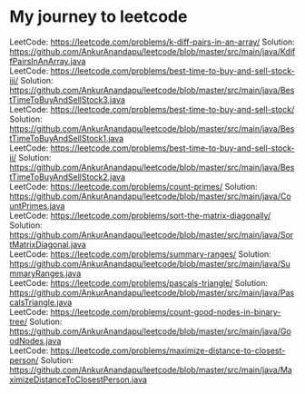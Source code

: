 # My journey to leetcode

LeetCode: https://leetcode.com/problems/k-diff-pairs-in-an-array/ Solution: https://github.com/AnkurAnandapu/leetcode/blob/master/src/main/java/KdiffPairsInAnArray.java <br/>
LeetCode: https://leetcode.com/problems/best-time-to-buy-and-sell-stock-iii/ Solution: https://github.com/AnkurAnandapu/leetcode/blob/master/src/main/java/BestTimeToBuyAndSellStock3.java <br/>
LeetCode: https://leetcode.com/problems/best-time-to-buy-and-sell-stock/ Solution: https://github.com/AnkurAnandapu/leetcode/blob/master/src/main/java/BestTimeToBuyAndSellStock1.java <br/>
LeetCode: https://leetcode.com/problems/best-time-to-buy-and-sell-stock-ii/ Solution: https://github.com/AnkurAnandapu/leetcode/blob/master/src/main/java/BestTimeToBuyAndSellStock2.java <br/>
LeetCode: https://leetcode.com/problems/count-primes/ Solution: https://github.com/AnkurAnandapu/leetcode/blob/master/src/main/java/CountPrimes.java <br/>
LeetCode: https://leetcode.com/problems/sort-the-matrix-diagonally/ Solution: https://github.com/AnkurAnandapu/leetcode/blob/master/src/main/java/SortMatrixDiagonal.java <br/>
LeetCode: https://leetcode.com/problems/summary-ranges/ Solution: https://github.com/AnkurAnandapu/leetcode/blob/master/src/main/java/SummaryRanges.java <br/>
LeetCode: https://leetcode.com/problems/pascals-triangle/ Solution: https://github.com/AnkurAnandapu/leetcode/blob/master/src/main/java/PascalsTriangle.java <br/>
LeetCode: https://leetcode.com/problems/count-good-nodes-in-binary-tree/ Solution: https://github.com/AnkurAnandapu/leetcode/blob/master/src/main/java/GoodNodes.java <br/>
LeetCode: https://leetcode.com/problems/maximize-distance-to-closest-person/ Solution: https://github.com/AnkurAnandapu/leetcode/blob/master/src/main/java/MaximizeDistanceToClosestPerson.java <br/>